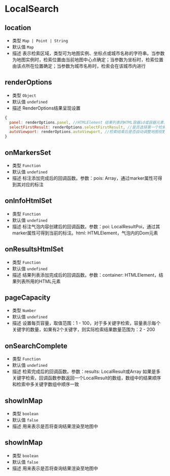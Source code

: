 # LocalSearch

## location
* 类型 `Map | Point | String` 
* 默认值 `Map`
* 描述 表示检索区域，类型可为地图实例、坐标点或城市名称的字符串。当参数为地图实例时，检索位置由当前地图中心点确定；当参数为坐标时，检索位置由该点所在位置确定；当参数为城市名称时，检索会在该城市内进行

## renderOptions
* 类型 `Object`
* 默认值 `undefined`
* 描述 RenderOptions结果呈现设置
``` js
{
  panel: renderOptions.panel, //HTMLElement	结果列表的HTML容器id或容器元素，提供此参数后，结果列表将在此容器中进行展示。此属性对LocalCity无效。驾车路线规划无效
  selectFirstResult: renderOptions.selectFirstResult, //是否选择第一个检索结果。此属性仅对LocalSearch有效
  autoViewport: renderOptions.autoViewport, //检索结束后是否自动调整地图视野。此属性对LocalCity无效
}

```

## onMarkersSet
* 类型 `Function`
* 默认值 `undefined`
* 描述 标注添加完成后的回调函数。参数：pois: Array，通过marker属性可得到其对应的标注

## onInfoHtmlSet
* 类型 `Function`
* 默认值 `undefined`
* 描述 标注气泡内容创建后的回调函数。参数：poi: LocalResultPoi，通过其marker属性可得到当前的标注。html: HTMLElement，气泡内的Dom元素

## onResultsHtmlSet
* 类型 `Function`
* 默认值 `undefined`
* 描述 结果列表添加完成后的回调函数。参数：container: HTMLElement，结果列表所用的HTML元素 

## pageCapacity
* 类型 `Number`
* 默认值 `undefined`
* 描述 设置每页容量，取值范围：1 - 100，对于多关键字检索，容量表示每个关键字的数量，如果有2个关键字，则实际检索结果数量范围为：2 - 200

## onSearchComplete
* 类型 `Function`
* 默认值 `undefined`
* 描述 检索完成后的回调函数。参数：results: LocalResult或Array 如果是多关键字检索，回调函数参数返回一个LocalResult的数组，数组中的结果顺序和检索中多关键字数组中顺序一致

## showInMap
* 类型 `boolean`
* 默认值 `false`
* 描述 用来表示是否将查询结果渲染至地图中

## showInMap
* 类型 `boolean`
* 默认值 `false`
* 描述 用来表示是否将查询结果渲染至地图中
